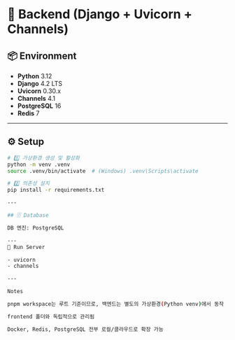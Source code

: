 # 🧱 Backend (Django + Uvicorn + Channels)

## 📦 Environment
- **Python** 3.12  
- **Django** 4.2 LTS  
- **Uvicorn** 0.30.x  
- **Channels** 4.1  
- **PostgreSQL** 16  
- **Redis** 7

---

## ⚙️ Setup

```bash
# 1️⃣ 가상환경 생성 및 활성화
python -m venv .venv
source .venv/bin/activate  # (Windows) .venv\Scripts\activate

# 2️⃣ 의존성 설치
pip install -r requirements.txt

---

## 🗄️ Database

DB 엔진: PostgreSQL

---
🚀 Run Server

- uvicorn
- channels

---

Notes

pnpm workspace는 루트 기준이므로, 백엔드는 별도의 가상환경(Python venv)에서 동작

frontend 폴더와 독립적으로 관리됨

Docker, Redis, PostgreSQL 전부 로컬/클라우드로 확장 가능


